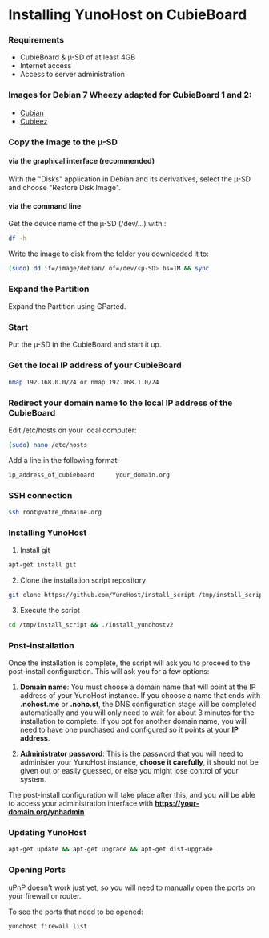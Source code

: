 # Installing YunoHost on CubieBoard

### Requirements
* CubieBoard & µ-SD of at least 4GB
* Internet access
* Access to server administration

### Images for Debian 7 Wheezy adapted for CubieBoard 1 and 2:

* [Cubian](http://cubian.org/)
* [Cubieez](http://www.cubieforums.com/index.php?topic=442.0)

### Copy the Image to the µ-SD
#### via the graphical interface (recommended)
With the "Disks" application in Debian and its derivatives, select the µ-SD and choose "Restore Disk Image".

#### via the command line
Get the device name of the µ-SD (/dev/...) with :
```bash
df -h
```
Write the image to disk from the folder you downloaded it to:
```bash
(sudo) dd if=/image/debian/ of=/dev/<µ-SD> bs=1M && sync
```
### Expand the Partition
Expand the Partition using GParted.

### Start
Put the µ-SD in the CubieBoard and start it up.

### Get the local IP address of your CubieBoard
```bash
nmap 192.168.0.0/24 or nmap 192.168.1.0/24
```
### Redirect your domain name to the local IP address of the CubieBoard
Edit /etc/hosts on your local computer:
```bash
(sudo) nano /etc/hosts
```
Add a line in the following format:
```bash
ip_address_of_cubieboard      your_domain.org
```
### SSH connection
```bash
ssh root@votre_domaine.org
```
### Installing YunoHost

1. Install git
```bash
apt-get install git
```

2. Clone the installation script repository
```bash
git clone https://github.com/YunoHost/install_script /tmp/install_script
```

3. Execute the script
```bash
cd /tmp/install_script && ./install_yunohostv2
```

### Post-installation

Once the installation is complete, the script will ask you to proceed to the post-install configuration. This will ask you for a few options:

1. **Domain name**: You must choose a domain name that will point at the IP address of your YunoHost instance. If you choose a name that ends with **.nohost.me** or **.noho.st**, the DNS configuration stage will be completed automatically and you will only need to wait for about 3 minutes for the installation to complete. If you opt for another domain name, you will need to have one purchased and [configured](/dns) so it points at your **IP address**.

2. **Administrator password**: This is the password that you will need to administer your YunoHost instance, **choose it carefully**, it should not be given out or easily guessed, or else you might lose control of your system.

The post-install configuration will take place after this, and you will be able to access your administration interface with **https://your-domain.org/ynhadmin**

### Updating YunoHost
```bash
apt-get update && apt-get upgrade && apt-get dist-upgrade
```
### Opening Ports
uPnP doesn't work just yet, so you will need to manually open the ports on your firewall or router.

To see the ports that need to be opened:

```bash
yunohost firewall list
```
